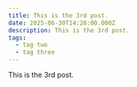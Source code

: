 ```yaml
---
title: This is the 3rd post.
date: 2025-06-30T14:28:00.000Z
description: This is the 3rd post.
tags:
  - tag two
  - tag three
---
```

This is the 3rd post.
